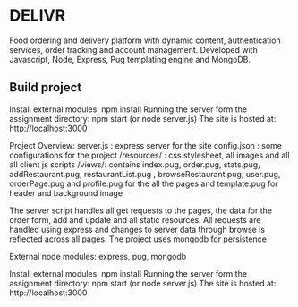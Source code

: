 # DELIVR

Food ordering and delivery platform with dynamic content, authentication services, order tracking and account management. Developed with Javascript, Node, Express, Pug templating engine and MongoDB.

## Build project
Install external modules: npm install
Running the server form the assignment directory: npm start (or node server.js)
The site is hosted at: http://localhost:3000

Project Overview:
server.js : express server for the site 
config.json : some configurations for the project
/resources/ : css stylesheet, all images and all all client js scripts
/views/: contains index.pug, order.pug, stats.pug, addRestaurant.pug, restaurantList.pug
	 , browseRestaurant.pug, user.pug, orderPage.pug and profile.pug for the all the pages
         and template.pug for header and background image

The server script handles all get requests to the pages, the data for the
order form, add and update and all static resources. All requests are handled using express and 
changes to server data through browse is reflected across all pages. The project uses mongodb for persistence

External node modules: express, pug, mongodb

Install external modules: npm install
Running the server form the assignment directory: npm start (or node server.js)
The site is hosted at: http://localhost:3000
